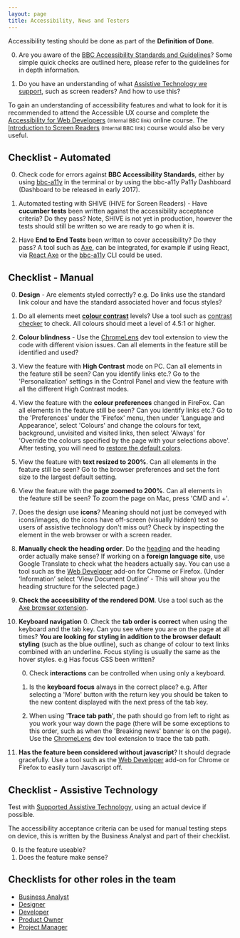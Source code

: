 ```yaml
---
layout: page
title: Accessibility, News and Testers
---
```

Accessibility testing should be done as part of the **Definition of Done**.

0. Are you aware of the [BBC Accessibility Standards and Guidelines](http://www.bbc.co.uk/guidelines/futuremedia/accessibility/)? Some simple quick checks are outlined here, please refer to the guidelines for in depth information.

0. Do you have an understanding of what [Assistive Technology we support](accessibility-and-supported-assistive-technology), such as screen readers? And how to use this?

To gain an understanding of accessibility features and what to look for it is recommended to attend the Accessible UX course and complete the [Accessibility for Web Developers](http://www.bbc.co.uk/academy/beta/course/COU-12887) <small>(Internal BBC link)</small> online course. The [Introduction to Screen Readers](http://www.bbc.co.uk/academy/beta/course/COU-50344015) <small>(Internal BBC link)</small> course would also be very useful.

## Checklist - Automated

0. Check code for errors against **BBC Accessibility Standards**, either by using [bbc-a11y](https://github.com/bbc/bbc-a11y) in the terminal or by using the bbc-a11y Pa11y Dashboard (Dashboard to be released in early 2017).

0. Automated testing with SHIVE (HIVE for Screen Readers) - Have **cucumber tests** been written against the accessibility acceptance criteria? Do they pass? Note, SHIVE is not yet in production, however the tests should still be written so we are ready to go when it is.

0. Have **End to End Tests** been written to cover accessibility? Do they pass? A tool such as [Axe](https://www.deque.com/products/axe/), can be integrated, for example if using React, via [React Axe](https://github.com/dylanb/react-axe) or the [bbc-a11y](https://github.com/bbc/bbc-a11y) CLI could be used.

## Checklist - Manual

0. **Design** - Are elements styled correctly? e.g. Do links use the standard link colour and have the standard associated hover and focus styles?

0. Do all elements meet [**colour contrast**](http://www.bbc.co.uk/guidelines/futuremedia/accessibility/mobile/design/colour-contrast) levels? Use a tool such as [contrast checker](http://webaim.org/resources/contrastchecker/) to check. All colours should meet a level of 4.5:1 or higher.

0. **Colour blindness** - Use the [ChromeLens](http://chromelens.xyz/) dev tool extension to view the code with different vision issues. Can all elements in the feature still be identified and used?

0. View the feature with **High Contrast** mode on PC. Can all elements in the feature still be seen? Can you identify links etc.? Go to the 'Personalization' settings in the Control Panel and view the feature with all the different High Contrast modes.

0. View the feature with the **colour preferences** changed in FireFox. Can all elements in the feature still be seen? Can you identify links etc.? Go to the 'Preferences' under the 'Firefox' menu, then under 'Language and Appearance', select 'Colours' and change the colours for text, background, unvisited and visited links, then select 'Always' for 'Override the colours specified by the page with your selections above'. After testing, you will need to [restore the default colors](https://support.mozilla.org/en-US/kb/change-fonts-and-colors-websites-use). 

0. View the feature with **text resized to 200%**. Can all elements in the feature still be seen? Go to the browser preferences and set the font size to the largest default setting.

0. View the feature with the **page zoomed to 200%**. Can all elements in the feature still be seen? To zoom the page on Mac, press 'CMD and +'.

0. Does the design use **icons**? Meaning should not just be conveyed with icons/images, do the icons have off-screen (visually hidden) text so users of assistive technology don't miss out? Check by inspecting the element in the web browser or with a screen reader.

0. **Manually check the heading order**. Do the [heading](http://www.bbc.co.uk/guidelines/futuremedia/accessibility/html/headings.shtml) and the heading order actually make sense? If working on a **foreign language site**, use Google Translate to check what the headers actually say. You can use a tool such as the [Web Developer](https://chrome.google.com/webstore/detail/web-developer/bfbameneiokkgbdmiekhjnmfkcnldhhm) add-on for Chrome or Firefox. (Under ‘Information’ select ‘View Document Outline’ - This will show you the heading structure for the selected page.)

0. **Check the accessibility of the rendered DOM**. Use a tool such as the [Axe browser extension](https://www.deque.com/products/axe/#aXeExtensions).

0. **Keyboard navigation**
    0. Check the **tab order is correct** when using the keyboard and the tab key. Can you see where you are on the page at all times? **You are looking for styling in addition to the browser default styling** (such as the blue outline), such as change of colour to text links combined with an underline. Focus styling is usually the same as the hover styles. e.g Has focus CSS been written?

    0. Check **interactions** can be controlled when using only a keyboard.

    0. Is the **keyboard focus** always in the correct place? e.g. After selecting a 'More' button with the return key you should be taken to the new content displayed with the next press of the tab key.
  
    0. When using '**Trace tab path**', the path should go from left to right as you work your way down the page (there will be some exceptions to this order, such as when the 'Breaking news' banner is on the page). Use the [ChromeLens](http://chromelens.xyz/) dev tool extension to trace the tab path.

0. **Has the feature been considered without javascript**? It should degrade gracefully. Use a tool such as the [Web Developer](https://chrome.google.com/webstore/detail/web-developer/bfbameneiokkgbdmiekhjnmfkcnldhhm) add-on for Chrome or Firefox to easily turn Javascript off.

## Checklist - Assistive Technology

Test with [Supported Assistive Technology](accessibility-and-supported-assistive-technology), using an actual device if possible.

The accessibility acceptance criteria can be used for manual testing steps on device, this is written by the Business Analyst and part of their checklist.

0. Is the feature useable?
0. Does the feature make sense?

## Checklists for other roles in the team

- [Business Analyst](accessibility-news-and-business-analysts)
- [Designer](accessibility-news-and-designers)
- [Developer](accessibility-news-and-developers)
- [Product Owner](accessibility-news-and-product-owners)
- [Project Manager](accessibility-news-and-project-managers)
